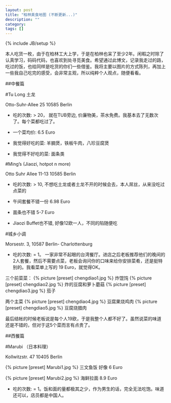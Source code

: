 ```yaml
---
layout: post
title: "柏林美食地图 (不断更新...)"
description: ""
category: 
tags: []
---
```

{% include JB/setup %}

本人吃货一枚，由于在柏林工大上学，于是在柏林也呆了至少2年。闲暇之时除了认真学习，码码代码，也喜欢到处寻觅美食。希望通过此博文，记录我走过的路，吃过的饭，也给同样是吃货的你们一些借鉴。我将主要以图片的方式陈列，再加上一些我自己吃完的感受，会非常主观，所以纯粹个人观点，随便看看。

##中餐篇

#Tu Long 土龙

Otto-Suhr-Allee 25
10585 Berlin

- 吃的次数: > 20， 就在TUB旁边, 价廉物美，茶水免费。我基本去了无数次了。每个菜都吃过了。

- 一个菜均价: 6.5 Euro

- 我觉得好吃的菜: 羊腩煲，铁板牛肉，八珍豆腐煲

- 我觉得不好吃的菜: 面条类
 


#Ming’s (Jiaozi, hotpot n more)

Otto Suhr Allee 11-13
10585 Berlin

- 吃的次数: > 10, 不想吃土龙或者土龙不开的时候会去，本人屌丝，从来没吃过点菜的

- 午间套餐不错一份 6.98 Euro

- 面条也不错 5-7 Euro

- Jiaozi Buffet也不错, 好像12欧一人，不同的陷随便吃

#城乡小调

Morsestr. 3, 10587 Berlin- Charlottenburg

- 吃的次数: = 1。 一家非常不起眼的台湾餐厅。进店之后老板推荐他们的晚间的2人套餐，然后不需要点菜，老板会询问你的口味来给你安排菜肴，还是挺特别的。我看菜单上写的 19 Euro，就觉得OK。

三个前菜菜：
{% picture [preset] chengdiao1.jpg   %}
炸馄饨
{% picture [preset] chengdiao2.jpg   %}
炸的豆腐和萝卜蘑菇
{% picture [preset] chengdiao3.jpg   %}
茄子

两个主菜
{% picture [preset] chengdiao4.jpg   %}
豆腐果烧鸡肉
{% picture [preset] chengdiao5.jpg   %}
豆腐烧腊肉

最后结帐的时候老板说是每个人19欧，于是我整个人都不好了。虽然说菜的味道还是不错的，但对于这5个菜而言有点贵了。

##西餐篇

#Marubi （日本料理）

Kollwitzstr. 47
10405 Berlin

{% picture [preset] Marubi1.jpg %}
三文鱼饭 好像 6 Euro

{% picture [preset] Marubi2.jpg %}
海鲜拉面 8.9 Euro

- 吃的次数: = 1。饭和面的量都极其之少，作为男生的话，完全无法吃饱。味道还可以，店员都是中国人。
